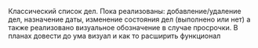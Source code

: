 Классический список дел.
Пока реализованы: добавление/удаление дел, назначение даты, изменение состояния дел (выполнено или нет) а также реализовано визуальное обозначение в случае просрочки.
В планах довести до ума визуал и как то расширить функционал

